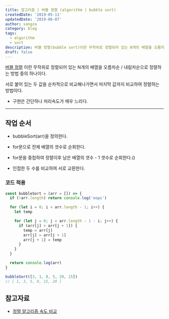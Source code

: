 ```yaml
---
title: 알고리즘 | 버블 정렬 (algorithm | bubble sort)
createdDate: '2019-05-11'
updatedDate: '2019-06-07'
author: sangza
category: blog
tags:
  - algorithm
  - sort
description: 버블 정렬(bubble sort)이란 무작위로 정렬되어 있는 N개의 배열을 오름차순/내림차순으로 정렬하는 방법 중의 하나이다. 서로 붙어 있는 두 값을 순차적으로 비교해나가면서 마지막 값까지 비교하여 정렬하는 방법이다.
draft: false
---
```


[버블 정렬](https://ko.wikipedia.org/wiki/거품_정렬) 이란 무작위로 정렬되어 있는
N개의 배열을 오름차순 / 내림차순으로 정렬하는 방법 중의 하나이다.

서로 붙어 있는 두 값을 순차적으로 비교해나가면서 마지막 값까지 비교하여 정렬하는 방법이다.

- 구현은 간단하나 처리속도가 매우 느리다.

---

## 작업 순서

- bubbleSort(arr)을 정의한다.

- for문으로 전체 배열의 갯수로 순회한다.

- for문을 중첩하여 정렬이후 남은 배열의 갯수 - 1 갯수로 순회한다.()

- 인접한 두 수를 비교하여 서로 교환한다.

### 코드 적용

```javascript
const bubbleSort = (arr = []) => {
  if (!arr.length) return console.log('oops')

  for (let i = 0; i < arr.length - 1; i++) {
    let temp

    for (let j = 0; j < arr.length - 1 - i; j++) {
      if (arr[j] > arr[j + 1]) {
        temp = arr[j]
        arr[j] = arr[j + 1]
        arr[j + 1] = temp
      }
    }
  }

  return console.log(arr)
}

bubbleSort([3, 1, 8, 5, 20, 15])
// [ 1, 3, 5, 8, 15, 20 ]
```

## 참고자료

- [정렬 알고리즘 속도 비교](https://www.toptal.com/developers/sorting-algorithms)
